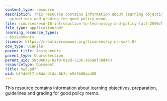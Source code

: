 ```yaml
---
content_type: resource
description: This resource contains information about learning objectives, preparation,
  guidelines and grading for good policy memo.
file: /courses/esd-10-introduction-to-technology-and-policy-fall-2006/bffdd9f7b8dadfda8b7ce9dfb08aa400_hw5.pdf
file_type: application/pdf
learning_resource_types:
- Assignments
license: https://creativecommons.org/licenses/by-nc-sa/4.0/
ocw_type: OCWFile
parent_title: Assignments
parent_type: CourseSection
parent_uid: 58c0e0a2-82f0-0a2d-7236-185a8f38d443
resourcetype: Document
title: hw5.pdf
uid: bffdd9f7-b8da-dfda-8b7c-e9dfb08aa400
---
```

This resource contains information about learning objectives, preparation, guidelines and grading for good policy memo.
